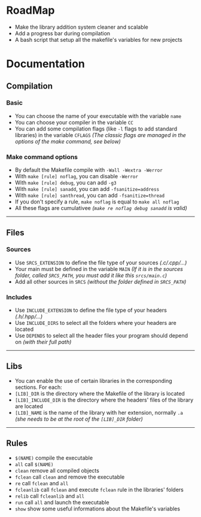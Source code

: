 # RoadMap
- Make the library addition system cleaner and scalable
- Add a progress bar during compilation
- A bash script that setup all the makefile's variables for new projects
# Documentation
## Compilation
### Basic
- You can choose the name of your executable with the variable `name` 
- You can choose your compiler in the variable `CC`
- You can add some compilation flags (like `-l` flags to add standard libraries) in the variable `CFLAGS` _(The classic flags are managed in the options of the make command, see below)_
### Make command options
- By default the Makefile compile with `-Wall -Wextra -Werror`
- With `make [rule] noflag`, you can disable `-Werror`
- With `make [rule] debug`, you can add `-g3`
- With `make [rule] sanadd`, you can add `-fsanitize=address`
- With `make [rule] santhread`, you can add `-fsanitize=thread`
- If you don't specify a rule, `make noflag` is equal to `make all noflag`
- All these flags are cumulativee _(`make re noflag debug sanadd` is valid)_
---
## Files
### Sources
- Use `SRCS_EXTENSION` to define the file type of your sources _(.c/.cpp/...)_
- Your main must be defined in the variable `MAIN` _(If it is in the sources folder, called `SRCS_PATH`, you must add it like this `srcs/main.c`)_
- Add all other sources in `SRCS` _(without the folder defined in `SRCS_PATH`)_
### Includes
- Use `INCLUDE_EXTENSION` to define the file type of your headers _(.h/.hpp/...)_
- Use `INCLUDE_DIRS` to select all the folders where your headers are located
- Use `DEPENDS` to select all the header files your program should depend on _(with their full path)_
---
## Libs
- You can enable the use of certain libraries in the corresponding sections. For each:
- `[LIB]_DIR` is the directory where the Makefile of the library is located
- `[LIB]_INCLUDE_DIR` is the directory where the headers' files of the library are located
- `[LIB]_NAME` is the name of the library with her extension, normally `.a` _(she needs to be at the root of the `[LIB]_DIR` folder)_
---
## Rules
- `$(NAME)` compile the executable
- `all` call `$(NAME)`
- `clean` remove all compiled objects
- `fclean` call `clean` and remove the executable
- `re` call `fclean` and `all`
- `fcleanlib` call `fclean` and execute `fclean` rule in the libraries' folders
- `relib` call `fcleanlib` and `all`
- `run` call `all` and launch the executable
- `show` show some useful informations about the Makefile's variables